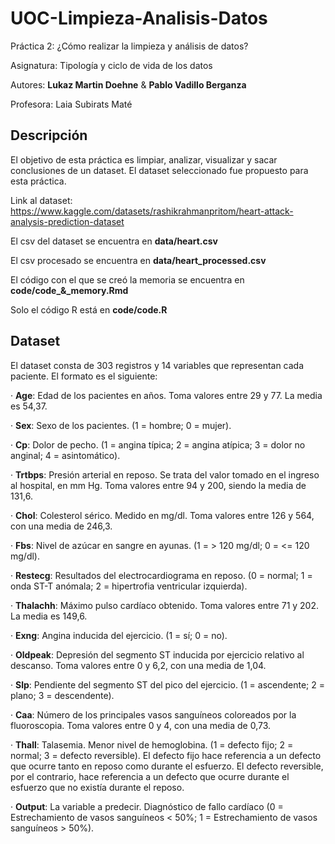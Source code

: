 # UOC-Limpieza-Analisis-Datos

Práctica 2: ¿Cómo realizar la limpieza y análisis de datos?

Asignatura: Tipología y ciclo de vida de los datos

Autores: **Lukaz Martin Doehne** & **Pablo Vadillo Berganza**

Profesora: Laia Subirats Maté


## Descripción

El objetivo de esta práctica es limpiar, analizar, visualizar y sacar conclusiones de un dataset. El dataset seleccionado fue propuesto para esta práctica.

Link al dataset: https://www.kaggle.com/datasets/rashikrahmanpritom/heart-attack-analysis-prediction-dataset

El csv del dataset se encuentra en **data/heart.csv**

El csv procesado se encuentra en **data/heart_processed.csv**

El código con el que se creó la memoria se encuentra en **code/code_&_memory.Rmd**

Solo el código R está en **code/code.R**

## Dataset

El dataset consta de 303 registros y 14 variables que representan cada paciente. El formato es el siguiente:

 · **Age**: Edad de los pacientes en años. Toma valores entre 29 y 77. La media es 54,37.
  
  · **Sex**: Sexo de los pacientes. (1 = hombre; 0 = mujer).
  
  · **Cp**: Dolor de pecho. (1 = angina típica; 2 = angina atípica; 3 = dolor no anginal; 4 = asintomático).
  
  · **Trtbps**: Presión arterial en reposo. Se trata del valor tomado en el ingreso al hospital, en mm Hg. Toma valores entre 94 y 200, siendo la media de 131,6.
  
  · **Chol**: Colesterol sérico. Medido en mg/dl. Toma valores entre 126 y 564, con una media de 246,3.
  
  · **Fbs**: Nivel de azúcar en sangre en ayunas. (1 = > 120 mg/dl; 0 = <= 120 mg/dl).
  
  · **Restecg**: Resultados del electrocardiograma en reposo. (0 = normal; 1 = onda ST-T anómala; 2 = hipertrofia ventricular izquierda).
  
  · **Thalachh**: Máximo pulso cardíaco obtenido. Toma valores entre 71 y 202. La media es 149,6.
  
  · **Exng**: Angina inducida del ejercicio. (1 = sí; 0 = no).
  
  · **Oldpeak**: Depresión del segmento ST inducida por ejercicio relativo al descanso. Toma valores entre 0 y 6,2, con una media de 1,04.
  
  · **Slp**: Pendiente del segmento ST del pico del ejercicio. (1 = ascendente; 2 = plano; 3 = descendente).
  
  · **Caa**: Número de los principales vasos sanguíneos coloreados por la fluoroscopia. Toma valores entre 0 y 4, con una media de 0,73.
  
  · **Thall**: Talasemia. Menor nivel de hemoglobina. (1 = defecto fijo; 2 = normal; 3 = defecto reversible). El defecto fijo hace referencia a un defecto que ocurre tanto en reposo como durante el esfuerzo. El defecto reversible, por el contrario, hace referencia a un defecto que ocurre durante el esfuerzo que no existía durante el reposo.

  · **Output**: La variable a predecir. Diagnóstico de fallo cardíaco (0 = Estrechamiento de vasos sanguíneos < 50%; 1 = Estrechamiento de vasos sanguíneos > 50%).
